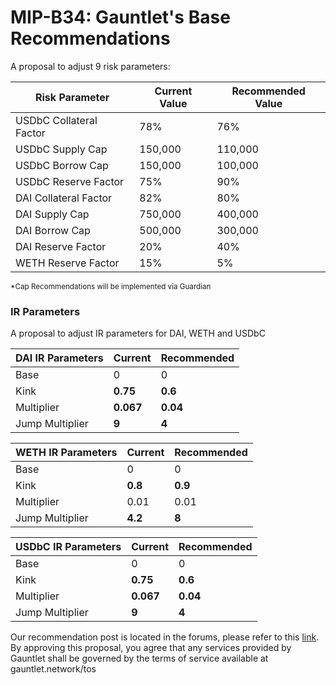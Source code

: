 # MIP-B34: Gauntlet's Base Recommendations

A proposal to adjust 9 risk parameters:

| Risk Parameter          | Current Value | Recommended Value |
| ----------------------- | ------------- | ----------------- |
| USDbC Collateral Factor | 78%           | 76%               |
| USDbC Supply Cap        | 150,000       | 110,000           |
| USDbC Borrow Cap        | 150,000       | 100,000           |
| USDbC Reserve Factor    | 75%           | 90%               |
| DAI Collateral Factor   | 82%           | 80%               |
| DAI Supply Cap          | 750,000       | 400,000           |
| DAI Borrow Cap          | 500,000       | 300,000           |
| DAI Reserve Factor      | 20%           | 40%               |
| WETH Reserve Factor     | 15%           | 5%                |

<sub> \*Cap Recommendations will be implemented via Guardian </sub>

### IR Parameters

A proposal to adjust IR parameters for DAI, WETH and USDbC

| DAI IR Parameters | Current   | Recommended |
| ----------------- | --------- | ----------- |
| Base              | 0         | 0           |
| Kink              | **0.75**  | **0.6**     |
| Multiplier        | **0.067** | **0.04**    |
| Jump Multiplier   | **9**     | **4**       |

| WETH IR Parameters | Current | Recommended |
| ------------------ | ------- | ----------- |
| Base               | 0       | 0           |
| Kink               | **0.8** | **0.9**     |
| Multiplier         | 0.01    | 0.01        |
| Jump Multiplier    | **4.2** | **8**       |

| USDbC IR Parameters | Current   | Recommended |
| ------------------- | --------- | ----------- |
| Base                | 0         | 0           |
| Kink                | **0.75**  | **0.6**     |
| Multiplier          | **0.067** | **0.04**    |
| Jump Multiplier     | **9**     | **4**       |

Our recommendation post is located in the forums, please refer to this
[link](https://forum.moonwell.fi/t/gauntlet-base-optimism-moonbeam-moonriver-monthly-recommendations-2024-10-23/1302).
By approving this proposal, you agree that any services provided by Gauntlet
shall be governed by the terms of service available at gauntlet.network/tos
